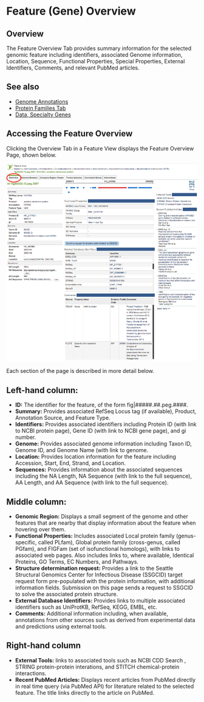 # Feature (Gene) Overview

## Overview
The Feature Overview Tab provides summary information for the selected genomic feature including identifiers, associated Genome information, Location, Sequence, Functional Properties, Special Properties, External Identifiers, Comments, and relevant PubMed articles.  

## See also
  * [Genome Annotations](../organisms_taxon/genome_annotations.html)
  * [Protein Families Tab](../organisms_taxon/protein_families.html)  
  * [Data, Specialty Genes](../data.html#data-types)

## Accessing the Feature Overview
Clicking the Overview Tab in a Feature View displays the Feature Overview Page, shown below. 

![Feature Overview Page](../images/feature_overview_tab.png)

Each section of the page is described in more detail below.

## Left-hand column: 
* **ID:** The identifier for the feature, of the form fig|#####.##.peg.####.
* **Summary:** Provides associated RefSeq Locus tag (if available), Product, Annotation Source, and Feature Type.
* **Identifiers:**
Provides associated identifiers including Protein ID (with link to NCBI protein page), Gene ID (with link to NCBI gene page), and gi number.
* **Genome:** Provides associated genome information including Taxon ID, Genome ID, and Genome Name (with link to genome.
* **Location:** Provides location information for the feature including Accession, Start, End, Strand, and Location.
* **Sequences:** Provides information about the associated sequences including the NA Length, NA Sequence (with link to the full sequence), AA Length, and AA Sequence (with link to the full sequence).

## Middle column: 
* **Genomic Region:** Displays a small segment of the genome and other features that are nearby that display information about the feature when hovering over them.
* **Functional Properties:** Includes associated Local protein family (genus-specific, called PLfam), Global protein family (cross-genus, called PGfam), and FIGFam (set of isofunctional homologs), with links to associated web pages. Also includes links to, where available, Identical Proteins, GO Terms, EC Numbers, and Pathways. 
* **Structure determination request:** Provides a link to the Seattle Structural Genomics Center for Infectious Disease (SSGCID) target request form pre-populated with the protein information, with additional information fields.  Submission on this page sends a request to SSGCID to solve the associated protein structure.
* **External Database Identifiers:** Provides links to multiple associated identifiers such as UniProtKB, RefSeq, KEGG, EMBL, etc.
* **Comments:** Additional information including, when available, annotations from other sources such as derived from experimental data and predictions using external tools. 

## Right-hand column
* **External Tools:** links to associated tools such as NCBI CDD Search , STRING protein-protein interations, and STITCH chemical-protein interactions.
* **Recent PubMed Articles:** Displays recent articles from PubMed directly in real time query (via PubMed API) for literature related to the selected feature. The title links directly to the article on PubMed.